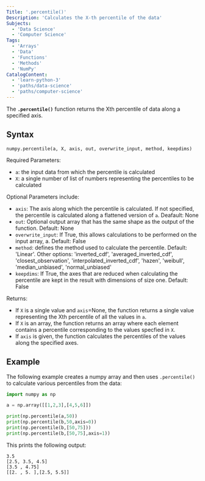 ```yaml
---
Title: '.percentile()'
Description: 'Calculates the X-th percentile of the data'
Subjects: 
  - 'Data Science'
  - 'Computer Science'
Tags:
  - 'Arrays'
  - 'Data'
  - 'Functions'
  - 'Methods'
  - 'NumPy'
CatalogContent:
  - 'learn-python-3'
  - 'paths/data-science'
  - 'paths/computer-science'
---
```


The **`.percentile()`** function returns the Xth percentile of data along a specified axis. 

## Syntax

```pseudo
numpy.percentile(a, X, axis, out, overwrite_input, method, keepdims)
```

Required Parameters:

- `a`: the input data from which the percentile is calculated
- `X`: a single number of list of numbers representing the percentiles to be calculated

Optional Parameters include:
- `axis`: The axis along which the percentile is calculated. If not specified, the percentile is calculated along a flattened version of `a`. Deafault: None
- `out`: Optional output array that has the same shape as the output of the function. Default: None
- `overwrite_input`: If True, this allows calculations to be performed on the input array, a. Default: False
- `method`: defines the method used to calculate the percentile. Default: 'Linear'. Other options: 'inverted_cdf', 'averaged_inverted_cdf',
           'closest_observation', 'interpolated_inverted_cdf', 'hazen', 'weibull', 'median_unbiased', 'normal_unbiased'
- `keepdims`: If True, the axes that are reduced when calculating the percentile are kept in the result with dimensions of size one. Default: False

Returns:
- If `X` is a single value and `axis`=None, the function returns a single value representing the Xth percentile of all the values in `a`.
- If `X` is an array, the function returns an array where each element contains a percentile corresponding to the values specfied in `X`.
- If `axis` is given, the function calculates the percentiles of the values along the specified axes.

## Example

The following example creates a numpy array and then uses `.percentile()` to calculate various percentiles from the data:

```py
import numpy as np

a = np.array([[1,2,3],[4,5,6]])

print(np.percentile(a,50))
print(np.percentile(b,50,axis=0))
print(np.percentile(b,[50,75]))
print(np.percentile(b,[50,75],axis=1))
```

This prints the following output:

```shell
3.5
[2.5, 3.5, 4.5]
[3.5 , 4.75]
[[2. , 5. ],[2.5, 5.5]]
```
